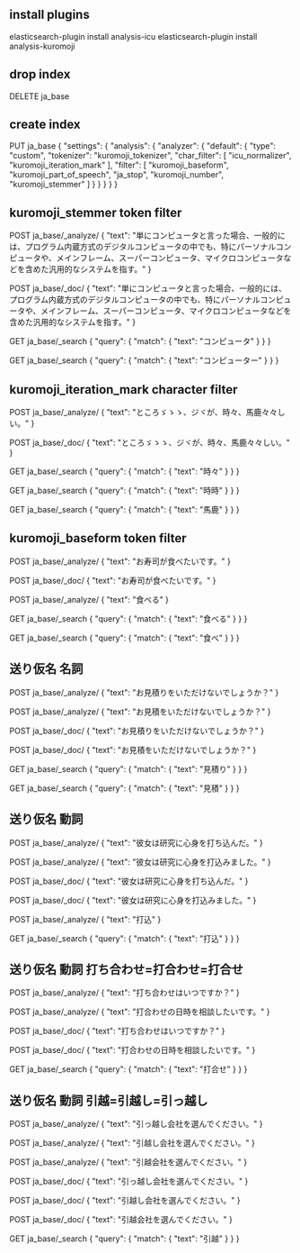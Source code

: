 ## install plugins
elasticsearch-plugin install analysis-icu
elasticsearch-plugin install analysis-kuromoji

## drop index
DELETE ja_base

## create index
PUT ja_base
{
  "settings": {
    "analysis": {
      "analyzer": {
        "default": {
          "type":      "custom",
          "tokenizer": "kuromoji_tokenizer",
          "char_filter": [
            "icu_normalizer",
            "kuromoji_iteration_mark"
          ],
          "filter": [
            "kuromoji_baseform",
            "kuromoji_part_of_speech",
            "ja_stop",
            "kuromoji_number",
            "kuromoji_stemmer"
          ]
        }
      }
    }
  }
}

## kuromoji_stemmer token filter
POST ja_base/_analyze/
{
  "text": "単にコンピュータと言った場合、一般的には、プログラム内蔵方式のデジタルコンピュータの中でも、特にパーソナルコンピュータや、メインフレーム、スーパーコンピュータ、マイクロコンピュータなどを含めた汎用的なシステムを指す。"
}

POST ja_base/_doc/
{
  "text": "単にコンピュータと言った場合、一般的には、プログラム内蔵方式のデジタルコンピュータの中でも、特にパーソナルコンピュータや、メインフレーム、スーパーコンピュータ、マイクロコンピュータなどを含めた汎用的なシステムを指す。"
}

GET ja_base/_search
{
  "query": {
    "match": {
      "text": "コンピュータ"
    }
  }
}

GET ja_base/_search
{
  "query": {
    "match": {
      "text": "コンピューター"
    }
  }
}

## kuromoji_iteration_mark character filter
POST ja_base/_analyze/
{
  "text": "ところゞゝゝ、ジヾが、時々、馬鹿々々しい。"
}

POST ja_base/_doc/
{
  "text": "ところゞゝゝ、ジヾが、時々、馬鹿々々しい。"
}

GET ja_base/_search
{
  "query": {
    "match": {
      "text": "時々"
    }
  }
}

GET ja_base/_search
{
  "query": {
    "match": {
      "text": "時時"
    }
  }
}

GET ja_base/_search
{
  "query": {
    "match": {
      "text": "馬鹿"
    }
  }
}

## kuromoji_baseform token filter
POST ja_base/_analyze/
{
  "text": "お寿司が食べたいです。"
}

POST ja_base/_doc/
{
  "text": "お寿司が食べたいです。"
}

POST ja_base/_analyze/
{
  "text": "食べる"
}

GET ja_base/_search
{
  "query": {
    "match": {
      "text": "食べる"
    }
  }
}

GET ja_base/_search
{
  "query": {
    "match": {
      "text": "食べ"
    }
  }
}

## 送り仮名 名詞
POST ja_base/_analyze/
{
  "text": "お見積りをいただけないでしょうか？"
}

POST ja_base/_analyze/
{
  "text": "お見積をいただけないでしょうか？"
}

POST ja_base/_doc/
{
  "text": "お見積りをいただけないでしょうか？"
}

POST ja_base/_doc/
{
  "text": "お見積をいただけないでしょうか？"
}

GET ja_base/_search
{
  "query": {
    "match": {
      "text": "見積り"
    }
  }
}

GET ja_base/_search
{
  "query": {
    "match": {
      "text": "見積"
    }
  }
}

## 送り仮名 動詞
POST ja_base/_analyze/
{
  "text": "彼女は研究に心身を打ち込んだ。"
}

POST ja_base/_analyze/
{
  "text": "彼女は研究に心身を打込みました。"
}

POST ja_base/_doc/
{
  "text": "彼女は研究に心身を打ち込んだ。"
}

POST ja_base/_doc/
{
  "text": "彼女は研究に心身を打込みました。"
}

POST ja_base/_analyze/
{
  "text": "打込"
}

GET ja_base/_search
{
  "query": {
    "match": {
      "text": "打込"
    }
  }
}

## 送り仮名 動詞 打ち合わせ=打合わせ=打合せ
POST ja_base/_analyze/
{
  "text": "打ち合わせはいつですか？"
}

POST ja_base/_analyze/
{
  "text": "打合わせの日時を相談したいです。"
}

POST ja_base/_doc/
{
  "text": "打ち合わせはいつですか？"
}

POST ja_base/_doc/
{
  "text": "打合わせの日時を相談したいです。"
}

GET ja_base/_search
{
  "query": {
    "match": {
      "text": "打合せ"
    }
  }
}

## 送り仮名 動詞 引越=引越し=引っ越し
POST ja_base/_analyze/
{
  "text": "引っ越し会社を選んでください。"
}

POST ja_base/_analyze/
{
  "text": "引越し会社を選んでください。"
}

POST ja_base/_analyze/
{
  "text": "引越会社を選んでください。"
}

POST ja_base/_doc/
{
  "text": "引っ越し会社を選んでください。"
}

POST ja_base/_doc/
{
  "text": "引越し会社を選んでください。"
}

POST ja_base/_doc/
{
  "text": "引越会社を選んでください。"
}

GET ja_base/_search
{
  "query": {
    "match": {
      "text": "引越"
    }
  }
}
